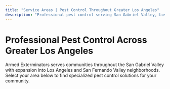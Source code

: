 ```yaml
---
title: "Service Areas | Pest Control Throughout Greater Los Angeles"
description: "Professional pest control serving San Gabriel Valley, Los Angeles, and San Fernando Valley communities. Same-day service available. Call (626) 256-3200."
---
```


# Professional Pest Control Across Greater Los Angeles

Armed Exterminators serves communities throughout the San Gabriel Valley with expansion into Los Angeles and San Fernando Valley neighborhoods. Select your area below to find specialized pest control solutions for your community.
